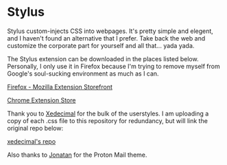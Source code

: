 # Stylus
Stylus custom-injects CSS into webpages. It's pretty simple and elegent, and I haven't found an alternative that I prefer. Take back the web and customize the corporate part for yourself and all that... yada yada.

The Stylus extension can be downloaded in the places listed below. Personally, I only use it in Firefox because I'm trying to remove myself from Google's soul-sucking environment as much as I can.

[Firefox - Mozilla Extension Storefront](https://addons.mozilla.org/en-US/firefox/addon/styl-us/)

[Chrome Extension Store](https://chrome.google.com/webstore/detail/stylus/clngdbkpkpeebahjckkjfobafhncgmne)

Thank you to [Xedecimal](https://github.com/Xedecimal/) for the bulk of the userstyles. I am uploading a copy of each .css file to this repository for redundancy, but will link the original repo below:

[xedecimal's repo](https://github.com/Xedecimal/userstyles)

Also thanks to [Jonatan](https://github.com/dotMavriQ) for the Proton Mail theme.
